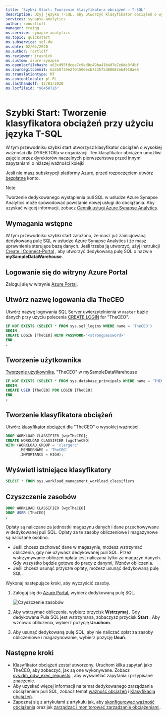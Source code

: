 ```yaml
---
title: 'Szybki Start: Tworzenie klasyfikatora obciążeń — T-SQL'
description: Użyj języka T-SQL, aby utworzyć klasyfikator obciążeń o wysokiej ważności.
services: synapse-analytics
author: ronortloff
manager: craigg
ms.service: synapse-analytics
ms.topic: quickstart
ms.subservice: sql-dw
ms.date: 02/04/2020
ms.author: rortloff
ms.reviewer: jrasnick
ms.custom: azure-synapse
ms.openlocfilehash: a63cd95fdcee7c9ed0c49ba41b4d7e7e6de8f4bf
ms.sourcegitcommit: 6a350f39e2f04500ecb7235f5d88682eb4910ae8
ms.translationtype: MT
ms.contentlocale: pl-PL
ms.lasthandoff: 12/01/2020
ms.locfileid: "96458726"
---
```

# <a name="quickstart-create-a-workload-classifier-using-t-sql"></a>Szybki Start: Tworzenie klasyfikatora obciążeń przy użyciu języka T-SQL

W tym przewodniku szybki start utworzysz klasyfikator obciążeń o wysokiej ważności dla DYREKTORa w organizacji. Ten klasyfikator obciążeń umożliwi zajęcie przez dyrektorów naczelnych pierwszeństwa przed innymi zapytaniami o niższej ważności kolejki.

Jeśli nie masz subskrypcji platformy Azure, przed rozpoczęciem utwórz [bezpłatne](https://azure.microsoft.com/free/) konto.

> [!NOTE]
> Tworzenie dedykowanego wystąpienia puli SQL w usłudze Azure Synapse Analytics może spowodować powstanie nowej usługi do obciążania.  Aby uzyskać więcej informacji, zobacz [Cennik usługi Azure Synapse Analytics](https://azure.microsoft.com/pricing/details/sql-data-warehouse/).
>
>

## <a name="prerequisites"></a>Wymagania wstępne

W tym przewodniku szybki start założono, że masz już zainicjowaną dedykowaną pulę SQL w usłudze Azure Synapse Analytics i że masz uprawnienia sterujące bazą danych. Jeśli trzeba ją utworzyć, użyj instrukcji [Create i Connect-Portal](create-data-warehouse-portal.md) , aby utworzyć dedykowaną pulę SQL o nazwie **mySampleDataWarehouse**.

## <a name="sign-in-to-the-azure-portal"></a>Logowanie się do witryny Azure Portal

Zaloguj się w witrynie [Azure Portal](https://portal.azure.com/).

## <a name="create-login-for-theceo"></a>Utwórz nazwę logowania dla TheCEO

Utwórz nazwę logowania SQL Server uwierzytelnienia w `master` bazie danych przy użyciu polecenia [CREATE LOGIN](/sql/t-sql/statements/create-login-transact-sql?toc=/azure/synapse-analytics/sql-data-warehouse/toc.json&bc=/azure/synapse-analytics/sql-data-warehouse/breadcrumb/toc.json&view=azure-sqldw-latest) for "TheCEO".

```sql
IF NOT EXISTS (SELECT * FROM sys.sql_logins WHERE name = 'TheCEO')
BEGIN
CREATE LOGIN [TheCEO] WITH PASSWORD='<strongpassword>'
END
;
```

## <a name="create-user"></a>Tworzenie użytkownika

[Tworzenie użytkownika](/sql/t-sql/statements/create-user-transact-sql?toc=/azure/synapse-analytics/sql-data-warehouse/toc.json&bc=/azure/synapse-analytics/sql-data-warehouse/breadcrumb/toc.json&view=azure-sqldw-latest), "TheCEO" w mySampleDataWarehouse

```sql
IF NOT EXISTS (SELECT * FROM sys.database_principals WHERE name = 'THECEO')
BEGIN
CREATE USER [TheCEO] FOR LOGIN [TheCEO]
END
;
```

## <a name="create-a-workload-classifier"></a>Tworzenie klasyfikatora obciążeń

Utwórz [klasyfikator obciążeń](/sql/t-sql/statements/create-workload-classifier-transact-sql?toc=/azure/synapse-analytics/sql-data-warehouse/toc.json&bc=/azure/synapse-analytics/sql-data-warehouse/breadcrumb/toc.json&view=azure-sqldw-latest) dla "TheCEO" o wysokiej ważności.

```sql
DROP WORKLOAD CLASSIFIER [wgcTheCEO];
CREATE WORKLOAD CLASSIFIER [wgcTheCEO]
WITH (WORKLOAD_GROUP = 'xlargerc'
      ,MEMBERNAME = 'TheCEO'
      ,IMPORTANCE = HIGH);
```

## <a name="view-existing-classifiers"></a>Wyświetl istniejące klasyfikatory

```sql
SELECT * FROM sys.workload_management_workload_classifiers
```

## <a name="clean-up-resources"></a>Czyszczenie zasobów

```sql
DROP WORKLOAD CLASSIFIER [wgcTheCEO]
DROP USER [TheCEO]
;
```

Opłaty są naliczane za jednostki magazynu danych i dane przechowywane w dedykowanej puli SQL. Opłaty za te zasoby obliczeniowe i magazynowe są naliczane osobno.

- Jeśli chcesz zachować dane w magazynie, możesz wstrzymać obliczenia, gdy nie używasz dedykowanej puli SQL. Przez wstrzymywanie obliczeń opłata jest naliczana tylko za magazyn danych. Gdy wszystko będzie gotowe do pracy z danymi, Wznów obliczenia.
- Jeśli chcesz usunąć przyszłe opłaty, możesz usunąć dedykowaną pulę SQL.

Wykonaj następujące kroki, aby wyczyścić zasoby.

1. Zaloguj się do [Azure Portal](https://portal.azure.com), wybierz dedykowaną pulę SQL.

    ![Czyszczenie zasobów](./media/load-data-from-azure-blob-storage-using-polybase/clean-up-resources.png)

2. Aby wstrzymać obliczenia, wybierz przycisk **Wstrzymaj** . Gdy dedykowana Pula SQL jest wstrzymana, zobaczysz przycisk **Start** .  Aby wznowić obliczenia, wybierz pozycję **Uruchom**.

3. Aby usunąć dedykowaną pulę SQL, aby nie naliczać opłat za zasoby obliczeniowe i magazynowanie, wybierz pozycję **Usuń**.

## <a name="next-steps"></a>Następne kroki

- Klasyfikator obciążeń został utworzony. Uruchom kilka zapytań jako TheCEO, aby zobaczyć, jak są one wykonywane. Zobacz [sys.dm_pdw_exec_requests](/sql/relational-databases/system-dynamic-management-views/sys-dm-pdw-exec-requests-transact-sql?toc=/azure/synapse-analytics/sql-data-warehouse/toc.json&bc=/azure/synapse-analytics/sql-data-warehouse/breadcrumb/toc.json&view=azure-sqldw-latest) , aby wyświetlać zapytania i przypisane znaczenie.
- Aby uzyskać więcej informacji na temat dedykowanego zarządzania obciążeniem puli SQL, zobacz temat [ważność obciążeń](sql-data-warehouse-workload-importance.md) i [Klasyfikacja obciążeń](sql-data-warehouse-workload-classification.md).
- Zapoznaj się z artykułami z artykułu jak, aby [skonfigurować ważność obciążenia](sql-data-warehouse-how-to-configure-workload-importance.md) oraz jak [zarządzać i monitorować zarządzanie obciążeniami](sql-data-warehouse-how-to-manage-and-monitor-workload-importance.md).
